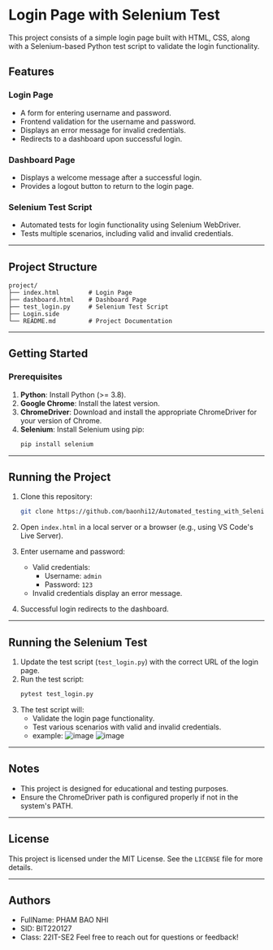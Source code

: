 # Login Page with Selenium Test

This project consists of a simple login page built with HTML, CSS, along with a Selenium-based Python test script to validate the login functionality.

## Features

### Login Page
- A form for entering username and password.
- Frontend validation for the username and password.
- Displays an error message for invalid credentials.
- Redirects to a dashboard upon successful login.

### Dashboard Page
- Displays a welcome message after a successful login.
- Provides a logout button to return to the login page.

### Selenium Test Script
- Automated tests for login functionality using Selenium WebDriver.
- Tests multiple scenarios, including valid and invalid credentials.

---

## Project Structure

```
project/
├── index.html        # Login Page
├── dashboard.html    # Dashboard Page
├── test_login.py     # Selenium Test Script
├── Login.side    
└── README.md         # Project Documentation
```

---

## Getting Started

### Prerequisites
1. **Python**: Install Python (>= 3.8).
2. **Google Chrome**: Install the latest version.
3. **ChromeDriver**: Download and install the appropriate ChromeDriver for your version of Chrome.
4. **Selenium**: Install Selenium using pip:
   ```bash
   pip install selenium
   ```

---

## Running the Project

1. Clone this repository:
   ```bash
   git clone https://github.com/baonhi12/Automated_testing_with_Selenium 
   ```
2. Open `index.html` in a local server or a browser (e.g., using VS Code's Live Server).
3. Enter username and password:
   - Valid credentials:
     - Username: `admin`
     - Password: `123`
   - Invalid credentials display an error message.

4. Successful login redirects to the dashboard.

---

## Running the Selenium Test

1. Update the test script (`test_login.py`) with the correct URL of the login page.
2. Run the test script:
   ```bash
   pytest test_login.py
   ```
3. The test script will:
   - Validate the login page functionality.
   - Test various scenarios with valid and invalid credentials.
   - example:
  ![image](https://github.com/user-attachments/assets/d2b15094-941e-477b-9ecb-383fcad9078b)
  ![image](https://github.com/user-attachments/assets/f99a38d0-fbf5-4a25-9503-3a0ec4f68bf9)


---

## Notes

- This project is designed for educational and testing purposes.
- Ensure the ChromeDriver path is configured properly if not in the system's PATH.

---

## License

This project is licensed under the MIT License. See the `LICENSE` file for more details.

---

## Authors

- FullName: PHAM BAO NHI 
- SID: BIT220127
- Class: 22IT-SE2
Feel free to reach out for questions or feedback!
